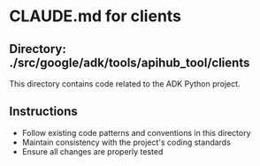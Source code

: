 # CLAUDE.md for clients

## Directory: ./src/google/adk/tools/apihub_tool/clients

This directory contains code related to the ADK Python project.

## Instructions
- Follow existing code patterns and conventions in this directory
- Maintain consistency with the project's coding standards
- Ensure all changes are properly tested
